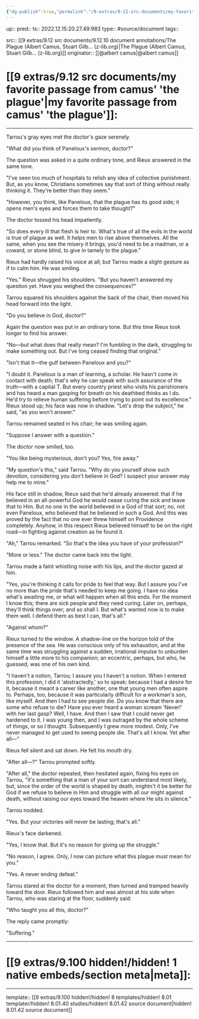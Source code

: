 ```yaml
---
{"dg-publish":true,"permalink":"/9-extras/9-12-src-documents/my-favorite-passage-from-camus-the-plague/"}
---
```


up:: 
pred:: 
ts:: 2022.12.15:20.27.49:983
type:: #source/document
tags:: 

src:: [[9 extras/9.12 src documents/9.12.10 document annotations/The Plague (Albert Camus, Stuart Gilb... (z-lib.org)\|The Plague (Albert Camus, Stuart Gilb... (z-lib.org)]]
originator:: [[@albert camus\|@albert camus]]

# [[9 extras/9.12 src documents/my favorite passage from camus' 'the plague'\|my favorite passage from camus' 'the plague']]:
____
Tarrou's gray eyes met the doctor's gaze serenely.

"What did you think of Paneloux's sermon, doctor?"

The question was asked in a quite ordinary tone, and Rieux answered in the same tone.

"I've seen too much of hospitals to relish any idea of collective punishment. But, as you know, Christians sometimes say that sort of thing without really thinking it. They're better than they seem."

"However, you think, like Paneloux, that the plague has its good side; it opens men's eyes and forces them to take thought?"

The doctor tossed his head impatiently.

"So does every ill that flesh is heir to. What's true of all the evils in the world is true of plague as well. It helps men to rise above themselves. All the same, when you see the misery it brings, you'd need to be a madman, or a coward, or stone blind, to give in tamely to the plague."

Rieux had hardly raised his voice at all; but Tarrou made a slight gesture as if to calm him. He was smiling.

"Yes." Rieux shrugged his shoulders. "But you haven't answered my question yet. Have you weighed the consequences?"

Tarrou squared his shoulders against the back of the chair, then moved his head forward into the light.


"Do you believe in God, doctor?"

Again the question was put in an ordinary tone. But this time Rieux took longer to find his answer.

"No—but what does that really mean? I'm fumbling in the dark, struggling to make something out. But I've long ceased finding that original."

"Isn't that it—the gulf between Paneloux and you?"

"I doubt it. Paneloux is a man of learning, a scholar. He hasn't come in contact with death; that's why he can speak with such assurance of the truth—with a capital T. But every country priest who visits his parishioners and has heard a man gasping for breath on his deathbed thinks as I do. He'd try to relieve human suffering before trying to point out its excellence." Rieux stood up; his face was now in shadow. "Let's drop the subject," he said, "as you won't answer."

Tarrou remained seated in his chair; he was smiling again.

"Suppose I answer with a question."

The doctor now smiled, too.

"You like being mysterious, don't you? Yes, fire away."

"My question's this," said Tarrou. "Why do you yourself show such devotion, considering you don't believe in God? I suspect your answer may help me to mine."

His face still in shadow, Rieux said that he'd already answered: that if he believed in an all-powerful God he would cease curing the sick and leave that to Him. But no one in the world believed in a God of that sort; no, not even Paneloux, who believed that he believed in such a God. And this was proved by the fact that no one ever threw himself on Providence completely. Anyhow, in this respect Rieux believed himself to be on the right road—in fighting against creation as he found it.

"Ah," Tarrou remarked. "So that's the idea you have of your profession?"

"More or less." The doctor came back into the light.


Tarrou made a faint whistling noise with his lips, and the doctor gazed at him.

"Yes, you're thinking it calls for pride to feel that way. But I assure you I've no more than the pride that's needed to keep me going. I have no idea what's awaiting me, or what will happen when all this ends. For the moment I know this; there are sick people and they need curing. Later on, perhaps, they'll think things over; and so shall I. But what's wanted now is to make them well. I defend them as best I can, that's all."

"Against whom?"

Rieux turned to the window. A shadow-line on the horizon told of the presence of the sea. He was conscious only of his exhaustion, and at the same time was struggling against a sudden, irrational impulse to unburden himself a little more to his companion; an eccentric, perhaps, but who, he guessed, was one of his own kind.

"I haven't a notion, Tarrou; I assure you I haven't a notion. When I entered this profession, I did it 'abstractedly,' so to speak; because I had a desire for it, because it meant a career like another, one that young men often aspire to. Perhaps, too, because it was particularly difficult for a workman's son, like myself. And then I had to see people die. Do you know that there are some who refuse to die? Have you ever heard a woman scream 'Never!' with her last gasp? Well, I have. And then I saw that I could never get hardened to it. I was young then, and I was outraged by the whole scheme of things, or so I thought. Subsequently I grew more modest. Only, I've never managed to get used to seeing people die. That's all I know. Yet after all—"

Rieux fell silent and sat down. He felt his mouth dry.

"After all—?" Tarrou prompted softly.

"After all," the doctor repeated, then hesitated again, fixing his eyes on Tarrou, "it's something that a man of your sort can understand most likely, but, since the order of the world is shaped by death, mightn't it be better for God if we refuse to believe in Him and struggle with all our might against death, without raising our eyes toward the heaven where He sits in silence."

Tarrou nodded.

"Yes. But your victories will never be lasting; that's all."

Rieux's face darkened.

"Yes, I know that. But it's no reason for giving up the struggle."

"No reason, I agree. Only, I now can picture what this plague must mean for you."

"Yes. A never ending defeat."

Tarrou stared at the doctor for a moment, then turned and tramped heavily toward the door. Rieux followed him and was almost at his side when Tarrou, who was staring at the floor, suddenly said:

"Who taught you all this, doctor?"

The reply came promptly:

"Suffering."
____
# [[9 extras/9.100 hidden!/hidden! 1 native embeds/section meta\|meta]]:

____
template:: [[9 extras/9.100 hidden!/hidden! 8 templates/hidden! 8.01 templater/hidden! 8.01.40 studies/hidden! 8.01.42 source document\|hidden! 8.01.42 source document]]
